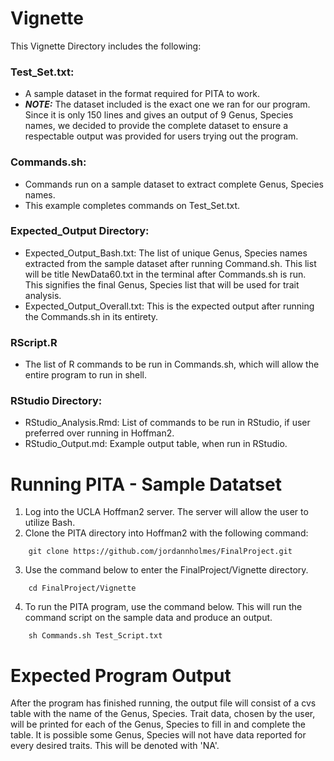 # Vignette
This Vignette Directory includes the following:

### Test_Set.txt: 
- A sample dataset in the format required for PITA to work.
- ***NOTE:*** The dataset included is the exact one we ran for our program. Since it is only 150 lines and gives an output of 9 Genus, Species names, we decided to provide the complete dataset to ensure a respectable output was provided for users trying out the program.
### Commands.sh: 
- Commands run on a sample dataset to extract complete Genus, Species names.
- This example completes commands on Test_Set.txt.
### Expected_Output Directory:
- Expected_Output_Bash.txt: The list of unique Genus, Species names extracted from the sample dataset after running Command.sh. This list will be title NewData60.txt in the terminal after Commands.sh is run. This signifies the final Genus, Species list that will be used for trait analysis.
- Expected_Output_Overall.txt: This is the expected output after running the Commands.sh in its entirety.
### RScript.R
- The list of R commands to be run in Commands.sh, which will allow the entire program to run in shell.
### RStudio Directory: 
- RStudio_Analysis.Rmd: List of commands to be run in RStudio, if user preferred over running in Hoffman2.
- RStudio_Output.md: Example output table, when run in RStudio.

# Running PITA - Sample Datatset
1) Log into the UCLA Hoffman2 server. The server will allow the user to utilize Bash.
2) Clone the PITA directory into Hoffman2 with the following command:
```
    git clone https://github.com/jordannholmes/FinalProject.git
```
3) Use the command below to enter the FinalProject/Vignette directory.
```
    cd FinalProject/Vignette
```   
4) To run the PITA program, use the command below. This will run the command script on the sample data and produce an output.
```
    sh Commands.sh Test_Script.txt
```

# Expected Program Output
After the program has finished running, the output file will consist of a cvs table with the name of the Genus, Species. Trait data, chosen by the user, will be printed for each of the Genus, Species to fill in and complete the table. It is possible some Genus, Species will not have data reported for every desired traits. This will be denoted with 'NA'.
